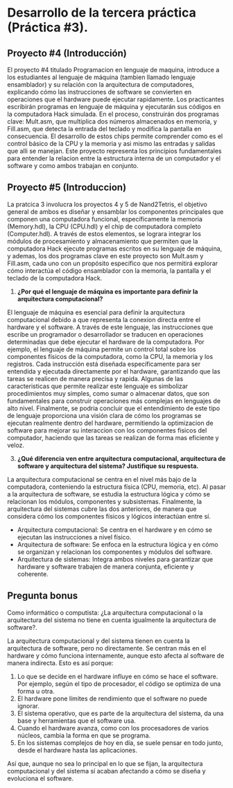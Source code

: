 # Desarrollo de la tercera práctica (Práctica #3).

## Proyecto #4 (Introducción)

El proyecto #4 titulado Programacion en lenguaje de maquina, introduce a los estudiantes al lenguaje de máquina (tambien llamado lenguaje ensamblador) y su relación con la arquitectura de computadores, explicando cómo las instrucciones de software se convierten en operaciones que el hardware puede ejecutar rapidamente. Los practicantes escribirán programas en lenguaje de máquina y ejecutarán sus códigos en la computadora Hack simulada. En el proceso, construirán dos programas clave: Mult.asm, que multiplica dos números almacenados en memoria, y Fill.asm, que detecta la entrada del teclado y modifica la pantalla en consecuencia. El desarrollo de estos chips permite comprender como es el control básico de la CPU y la memoria y asi mismo las entradas y salidas que alli se manejan. Este proyecto representa los principios fundamentales para entender la relacion entre la estructura interna de un computador y el software y como ambos trabajan en conjunto. 


## Proyecto #5 (Introduccion)

La pratcica 3 involucra los proyectos 4 y 5 de Nand2Tetris, el objetivo general de ambos es diseñar y ensamblar los componentes principales que componen una computadora funcional, específicamente la memoria (Memory.hdl), la CPU (CPU.hdl) y el chip de computadora completo (Computer.hdl). A través de estos elementos, se lograra integrar los módulos de procesamiento y almacenamiento que permiten que la computadora Hack ejecute programas escritos en su lenguaje de máquina, y ademas, los dos programas clave en este proyecto son Mult.asm y Fill.asm, cada uno con un propósito específico que nos permitirá explorar cómo interactúa el código ensamblador con la memoria, la pantalla y el teclado de la computadora Hack.


1. **¿Por qué el lenguaje de máquina es importante para definir la arquitectura computacional?**

El lenguaje de máquina es esencial para definir la arquitectura computacional debido a que representa la conexion directa entre el hardware y el software. A través de este lenguaje, las instrucciones que escribe un programador o desarrollador se traducen en operaciones determinadas que debe ejecutar el hardware de la computadora. Por ejemplo, el lenguaje de máquina permite un control total sobre los componentes físicos de la computadora, como la CPU, la memoria y los registros. Cada instrucción está diseñada específicamente para ser entendida y ejecutada directamente por el hardware, garantizando que las tareas se realicen de manera precisa y rapida.
Algunas de las caracteristicas que permite realizar este lenguaje es simbolizar procedimientos muy simples, como sumar o almacenar datos, que son fundamentales para construir operaciones más complejas en lenguajes de alto nivel. Finalmente, se podria concluir que el entendimiento de este tipo de lenguaje proporciona una visión clara de cómo los programas se ejecutan realmente dentro del hardware, permitiendo la optimizacion de software para mejorar su interaccion con los componentes fisicos del computador, haciendo que las tareas se realizan de forma mas eficiente y veloz.



3. **¿Qué diferencia ven entre arquitectura computacional, arquitectura de software y arquitectura del sistema? Justifique su respuesta.**

La arquitectura computacional se centra en el nivel más bajo de la computadora, conteniendo la estructura física (CPU, memoria, etc). Al pasar a la arquitectura de software, se estudia la 
estructura lógica y cómo se relacionan los módulos, componentes y subsistemas. Finalmente, la arquitectura del sistemas cubre las dos anteriores, de manera que considera cómo los componentes 
físicos y lógicos interactúan entre sí.

- Arquitectura computacional: Se centra en el hardware y en cómo se ejecutan las instrucciones a nivel físico.
- Arquitectura de software: Se enfoca en la estructura lógica y en cómo se organizan y relacionan los componentes y módulos del software.
- Arquitectura de sistemas: Integra ambos niveles para garantizar que hardware y software trabajen de manera conjunta, eficiente y coherente.


## Pregunta bonus
Como informático o computista: ¿La arquitectura computacional o la arquitectura del sistema no tiene en cuenta igualmente la arquitectura de software?.

 La arquitectura computacional y del sistema tienen en cuenta la arquitectura de software, pero no directamente. Se centran más en el hardware y cómo funciona internamente, aunque esto afecta al software de manera indirecta. Esto es así porque:

 1) Lo que se decide en el hardware influye en cómo se hace el software. Por ejemplo, según el tipo de procesador, el código se optimiza de una forma u otra.
 2) El hardware pone límites de rendimiento que el software no puede ignorar.
 3) El sistema operativo, que es parte de la arquitectura del sistema, da una base y herramientas que el software usa.
 4) Cuando el hardware avanza, como con los procesadores de varios núcleos, cambia la forma en que se programa.
 5) En los sistemas complejos de hoy en día, se suele pensar en todo junto, desde el hardware hasta las aplicaciones.

Así que, aunque no sea lo principal en lo que se fijan, la arquitectura computacional y del sistema sí acaban afectando a cómo se diseña y evoluciona el software.
